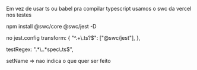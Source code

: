 Em vez de usar ts ou babel pra compilar typescript usamos o swc da vercel nos testes

npm install @swc/core @swc/jest -D

no jest.config
transform: {
"^.+\\.ts?$": ["@swc/jest"],
},

testRegex: ".*\\..*spec\\.ts$",

setName => nao indica o que quer ser feito
